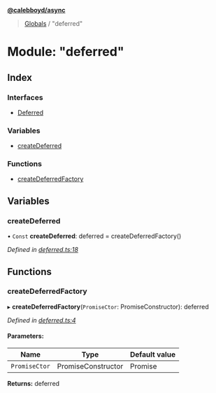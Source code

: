 **[@calebboyd/async](../README.md)**

> [Globals](../globals.md) / "deferred"

# Module: "deferred"

## Index

### Interfaces

* [Deferred](../interfaces/_deferred_.deferred.md)

### Variables

* [createDeferred](_deferred_.md#createdeferred)

### Functions

* [createDeferredFactory](_deferred_.md#createdeferredfactory)

## Variables

### createDeferred

• `Const` **createDeferred**: deferred = createDeferredFactory()

*Defined in [deferred.ts:18](https://github.com/calebboyd/async/blob/c145a52/deferred.ts#L18)*

## Functions

### createDeferredFactory

▸ **createDeferredFactory**(`PromiseCtor`: PromiseConstructor): deferred

*Defined in [deferred.ts:4](https://github.com/calebboyd/async/blob/c145a52/deferred.ts#L4)*

#### Parameters:

Name | Type | Default value |
------ | ------ | ------ |
`PromiseCtor` | PromiseConstructor | Promise |

**Returns:** deferred
